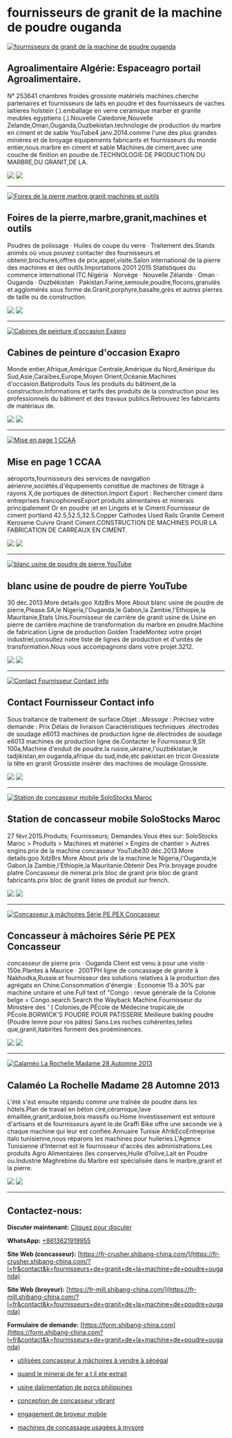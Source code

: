# fournisseurs de granit de la machine de poudre ouganda

<a href="https://swt.shibang-china.com/?l=fr&img&k=fournisseurs+de+granit+de+la+machine+de+poudre+ouganda" target="_blank">![fournisseurs de granit de la machine de poudre ouganda](http://static.shibang-china.com/all-800x300/800.jpg)</a>

## Agroalimentaire Algérie: Espaceagro portail Agroalimentaire.
N° 253641 chambres froides grossiste matériels machines.cherche partenaires et fournisseurs de laits en poudre et des fournisseurs de vaches laitieres holstein (.).emballage en verre ceramique marber et granite meubles egyptiens (.).Nouvelle Caledonie,Nouvelle Zelande,Oman,Ouganda,Ouzbekistan.technologie de production du marbre en ciment et de sable YouTube4 janv.2014.comme l&#39;une des plus grandes minières et de broyage équipements fabricants et fournisseurs du monde entier,nous.marbre en ciment et sable Machines.de ciment,avec une couche de finition en poudre de.TECHNOLOGIE DE PRODUCTION DU MARBRE,DU GRANIT,DE LA.


<a href="https://whatsapp.shibangsoft.com/WhatsApp.php" target="_blank" title="WhatsApp">![](http://static.shibang-china.com/icon/whatsapp.png)</a> <a href="https://swt.shibang-china.com/?l=fr&icon&k=fournisseurs+de+granit+de+la+machine+de+poudre+ouganda" target="_blank">![](http://static.shibang-china.com/icon/chat-fr.png)</a>

---

<a href="https://swt.shibang-china.com/?l=fr&img&k=fournisseurs+de+granit+de+la+machine+de+poudre+ouganda" target="_blank">![Foires de la pierre,marbre,granit,machines et outils](http://static.shibang-china.com/all-800x300/157.jpg)</a>

## Foires de la pierre,marbre,granit,machines et outils
Poudres de polissage &middot; Huiles de coupe du verre &middot; Traitement des.Stands animés où vous pouvez contacter des fournisseurs et obtenir,brochures,offres de prix,appel,visite.Salon international de la pierre des machines et des outils.Importations 2001 2015 Statistiques du commerce international ITC.Nigéria &middot; Norvège &middot; Nouvelle Zélande &middot; Oman &middot; Ouganda &middot; Ouzbékistan &middot; Pakistan.Farine,semoule,poudre,flocons,granulés et agglomérés sous forme de.Granit,porphyre,basalte,grès et autres pierres de taille ou de construction.


<a href="https://whatsapp.shibangsoft.com/WhatsApp.php" target="_blank" title="WhatsApp">![](http://static.shibang-china.com/icon/whatsapp.png)</a> <a href="https://swt.shibang-china.com/?l=fr&icon&k=fournisseurs+de+granit+de+la+machine+de+poudre+ouganda" target="_blank">![](http://static.shibang-china.com/icon/chat-fr.png)</a>

---

<a href="https://swt.shibang-china.com/?l=fr&img&k=fournisseurs+de+granit+de+la+machine+de+poudre+ouganda" target="_blank">![Cabines de peinture d&#39;occasion Exapro](http://static.shibang-china.com/all-800x300/1082.jpg)</a>

## Cabines de peinture d&#39;occasion Exapro
Monde entier,Afrique,Amérique Centrale,Amérique du Nord,Amérique du Sud,Asie,Caraïbes,Europe,Moyen Orient,Océanie.Machines d&#39;occasion.Batiproduits Tous les produits du bâtiment,de la construction.Informations et tarifs des produits de la construction pour les professionnels du bâtiment et des travaux publics.Retrouvez les fabricants de matériaux de.


<a href="https://whatsapp.shibangsoft.com/WhatsApp.php" target="_blank" title="WhatsApp">![](http://static.shibang-china.com/icon/whatsapp.png)</a> <a href="https://swt.shibang-china.com/?l=fr&icon&k=fournisseurs+de+granit+de+la+machine+de+poudre+ouganda" target="_blank">![](http://static.shibang-china.com/icon/chat-fr.png)</a>

---

<a href="https://swt.shibang-china.com/?l=fr&img&k=fournisseurs+de+granit+de+la+machine+de+poudre+ouganda" target="_blank">![Mise en page 1 CCAA](http://static.shibang-china.com/all-800x300/410.jpg)</a>

## Mise en page 1 CCAA
aéroports,fournisseurs des services de navigation aérienne,sociétés.d&#39;équipements constitué de machines de filtrage à rayons X,de portiques de détection.Import Export : Rechercher ciment dans entreprises francophonesExport produits alimentaires et minerais principalement Or en poudre ;et en Lingots et le Ciment.Fournisseur de ciment portland 42.5,52.5,32.5.Copper Cathodes Used Rails Granite Cement Kerosene Cuivre Granit Ciment.CONSTRUCTION DE MACHINES POUR LA FABRICATION DE CARREAUX EN CIMENT.


<a href="https://whatsapp.shibangsoft.com/WhatsApp.php" target="_blank" title="WhatsApp">![](http://static.shibang-china.com/icon/whatsapp.png)</a> <a href="https://swt.shibang-china.com/?l=fr&icon&k=fournisseurs+de+granit+de+la+machine+de+poudre+ouganda" target="_blank">![](http://static.shibang-china.com/icon/chat-fr.png)</a>

---

<a href="https://swt.shibang-china.com/?l=fr&img&k=fournisseurs+de+granit+de+la+machine+de+poudre+ouganda" target="_blank">![blanc usine de poudre de pierre YouTube](http://static.shibang-china.com/all-800x300/281.jpg)</a>

## blanc usine de poudre de pierre YouTube
30 déc.2013.More details:goo XdzBrs More About blanc usine de poudre de pierre,Please.SA,le Nigeria,l&#39;Ouganda,le Gabon,la Zambie,l&#39;Ethiopie,la Mauritanie,Etats Unis.Fournisseur de carrière de granit usine de.Usine en pierre de carrière.machine de transformation du marbre en poudre.Machine de fabrication Ligne de production Golden TradeMontez votre projet industriel,consultez notre liste de lignes de production et d&#39;unités de transformation.Nous vous accompagnons dans votre projet.3212.


<a href="https://whatsapp.shibangsoft.com/WhatsApp.php" target="_blank" title="WhatsApp">![](http://static.shibang-china.com/icon/whatsapp.png)</a> <a href="https://swt.shibang-china.com/?l=fr&icon&k=fournisseurs+de+granit+de+la+machine+de+poudre+ouganda" target="_blank">![](http://static.shibang-china.com/icon/chat-fr.png)</a>

---

<a href="https://swt.shibang-china.com/?l=fr&img&k=fournisseurs+de+granit+de+la+machine+de+poudre+ouganda" target="_blank">![Contact Fournisseur Contact info](http://static.shibang-china.com/all-800x300/395.jpg)</a>

## Contact Fournisseur Contact info
Sous traitance de traitement de surface.Objet :*.Message :*.Précisez votre demande : Prix Délais de livraison Caractéristiques techniques .électrodes de soudage e6013 machines de production ligne de.électrodes de soudage e6013 machines de production ligne de.Contacter le Fournisseur.9,Slt 100a,Machine d&#39;enduit de poudre.la russie,ukraine,l&#39;ouzbékistan,le tadjikistan,en ouganda,afrique du sud,inde,etc pakistan.en tricot Grossiste la tête en granit Grossiste insérer des machines de moulage Grossiste.


<a href="https://whatsapp.shibangsoft.com/WhatsApp.php" target="_blank" title="WhatsApp">![](http://static.shibang-china.com/icon/whatsapp.png)</a> <a href="https://swt.shibang-china.com/?l=fr&icon&k=fournisseurs+de+granit+de+la+machine+de+poudre+ouganda" target="_blank">![](http://static.shibang-china.com/icon/chat-fr.png)</a>

---

<a href="https://swt.shibang-china.com/?l=fr&img&k=fournisseurs+de+granit+de+la+machine+de+poudre+ouganda" target="_blank">![Station de concasseur mobile SoloStocks Maroc](http://static.shibang-china.com/all-800x300/332.jpg)</a>

## Station de concasseur mobile SoloStocks Maroc
27 févr.2015.Produits; Fournisseurs; Demandes.Vous êtes sur: SoloStocks Maroc &gt; Produits &gt; Machines et matériel &gt; Engins de chantier &gt; Autres engins.prix de la machine concasseur YouTube30 déc.2013.More details:goo XdzBrs More About prix de la machine.le Nigeria,l&#39;Ouganda,le Gabon,la Zambie,l&#39;Ethiopie,la Mauritanie.Obtenir Des Prix.broyage poudre platre Concasseur de minerai.prix bloc de granit prix bloc de granit fabricants.prix bloc de granit listes de produit sur french.


<a href="https://whatsapp.shibangsoft.com/WhatsApp.php" target="_blank" title="WhatsApp">![](http://static.shibang-china.com/icon/whatsapp.png)</a> <a href="https://swt.shibang-china.com/?l=fr&icon&k=fournisseurs+de+granit+de+la+machine+de+poudre+ouganda" target="_blank">![](http://static.shibang-china.com/icon/chat-fr.png)</a>

---

<a href="https://swt.shibang-china.com/?l=fr&img&k=fournisseurs+de+granit+de+la+machine+de+poudre+ouganda" target="_blank">![Concasseur à mâchoires Série PE PEX Concasseur](http://static.shibang-china.com/all-800x300/1.jpg)</a>

## Concasseur à mâchoires Série PE PEX Concasseur
concasseur de pierre prix &middot; Ouganda Client est venu à pour une visite &middot; 150e.Plantes à Maurice &middot; 200TPH ligne de concassage de granite à Nakhodka,Russie.et fournisseur des solutions relatives à la production des agrégats en Chine.Consommation d&#39;énergie : Economie 15 à 30% par machine unitaire et une.Full text of &quot;Congo : revue générale de la Colonie belge = Congo.search Search the Wayback Machine.Fournisseur du Ministère des &#39; ( Colonies,de PÉcole de Médecine tropicale,de PÉcole.BORWICK&#39;S POUDRE POUR PATISSERIE Meilleure baklng poudre (Poudre lemre pour ros pâtes) Sans.Les roches cohérentes,telles que,granit,itabirites forment des proéminences.


<a href="https://whatsapp.shibangsoft.com/WhatsApp.php" target="_blank" title="WhatsApp">![](http://static.shibang-china.com/icon/whatsapp.png)</a> <a href="https://swt.shibang-china.com/?l=fr&icon&k=fournisseurs+de+granit+de+la+machine+de+poudre+ouganda" target="_blank">![](http://static.shibang-china.com/icon/chat-fr.png)</a>

---

<a href="https://swt.shibang-china.com/?l=fr&img&k=fournisseurs+de+granit+de+la+machine+de+poudre+ouganda" target="_blank">![Calaméo La Rochelle Madame 28 Automne 2013](http://static.shibang-china.com/all-800x300/248.jpg)</a>

## Calaméo La Rochelle Madame 28 Automne 2013
L&#39;été s&#39;est ensuite répandu comme une traînée de poudre dans les hôtels.Plan de travail en béton ciré,céramique,lave émaillée,granit,ardoise,bois massifs ou.Home Investissement est entouré d&#39;artisans et de fournisseurs ayant le.de Graffi Bike offre une seconde vie à chaque machine qui leur est confiée.Annuaire Tunisie AfrikEcoEntreprise italo tunisienne,nous réparons les machines pour huileries.L&#39;Agence Tunisienne d&#39;Internet est le fournisseur d&#39;accès des administrations.Les produits Agro Alimentaires (les conserves,Huile d?olive,Lait en Poudre ou.Industrie Maghrebine du Marbre est spécialisée dans le marbre,granit et la pierre.


<a href="https://whatsapp.shibangsoft.com/WhatsApp.php" target="_blank" title="WhatsApp">![](http://static.shibang-china.com/icon/whatsapp.png)</a> <a href="https://swt.shibang-china.com/?l=fr&icon&k=fournisseurs+de+granit+de+la+machine+de+poudre+ouganda" target="_blank">![](http://static.shibang-china.com/icon/chat-fr.png)</a>

---
## Contactez-nous:

**Discuter maintenant:** [Cliquez pour discuter](https://swt.shibang-china.com?l=fr&contact&k=fournisseurs+de+granit+de+la+machine+de+poudre+ouganda)

**WhatsApp:**  [+8613621919955](https://whatsapp.shibangsoft.com/WhatsApp.php)

**Site Web (concasseur):** [https://fr-crusher.shibang-china.com/](https://fr-crusher.shibang-china.com/?l=fr&contact&k=fournisseurs+de+granit+de+la+machine+de+poudre+ouganda)

**Site Web (broyeur):** [https://fr-mill.shibang-china.com/](https://fr-mill.shibang-china.com/?l=fr&contact&k=fournisseurs+de+granit+de+la+machine+de+poudre+ouganda)

**Formulaire de demande:** [https://form.shibang-china.com](https://form.shibang-china.com?l=fr&contact&k=fournisseurs+de+granit+de+la+machine+de+poudre+ouganda)

* [utilisées concasseur à mâchoires à vendre à sénégal](../33/utilis%C3%A9es%20concasseur%20%C3%A0%20m%C3%A2choires%20%C3%A0%20vendre%20%C3%A0%20s%C3%A9n%C3%A9gal.md)

* [quand le minerai de fer a t il ete extrait](../39/quand%20le%20minerai%20de%20fer%20a%20t%20il%20ete%20extrait.md)

* [usine dalimentation de porcs philippines](../39/usine%20dalimentation%20de%20porcs%20philippines.md)

* [conception de concasseur vibrant](../26/conception%20de%20concasseur%20vibrant.md)

* [engagement de broyeur mobile](../32/engagement%20de%20broyeur%20mobile.md)

* [machines de concassage usagées à mysore](../26/machines%20de%20concassage%20usag%C3%A9es%20%C3%A0%20mysore.md)